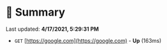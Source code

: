 # 📖 Summary
Last updated: **4/17/2021, 5:29:31 PM**

- `GET` [https://google.com](https://google.com) - **Up** (163ms)
